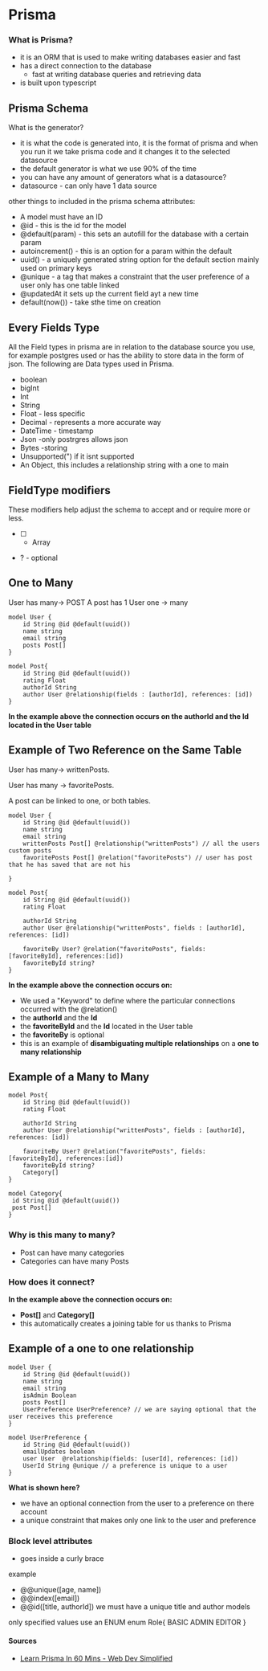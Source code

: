 # Prisma
### What is Prisma?
- it is an ORM that is used to make writing databases easier and fast
- has a direct connection to the database 
    - fast at writing database queries and retrieving data
- is built upon typescript

## Prisma Schema 
What is the generator?
- it is what the code is generated into, it is the format of prisma and when you run it we take prisma code and it changes it to the selected datasource 
- the default generator is what we use 90% of the time
- you can have any amount of generators
what is a datasource?
- datasource - can only have 1 data source

other things to included in the prisma schema attributes: 

- A model must have an ID
- @id - this is the id for the model
- @default(param) - this sets an autofill for the database with a certain param
- autoincrement() - this is an option for a param within the default
- uuid() - a uniquely generated string option for the default section mainly used on primary keys
- @unique - a tag that makes a constraint that the user preference of a user only has one table linked
- @updatedAt it sets up the current field ayt a new time
- default(now()) - take sthe time on creation


## Every Fields Type
All the Field types in prisma are in relation to the database source you use, for example postgres used or has the ability to store data in the form of json. The following are Data types used in Prisma.

- boolean
- bigInt
- Int
- String
- Float -  less specific
- Decimal - represents a more accurate way
- DateTime - timestamp
- Json -only postrgres allows json
- Bytes -storing 
- Unsupported(") if it isnt supported
- An Object, this includes a relationship string with a one to main

## FieldType modifiers
These modifiers help adjust the schema to accept and or require more or less.
- [ ] - Array
- ? - optional

## One to Many
User has many-> POST
A post has 1 User 
one -> many 
```
model User {
    id String @id @default(uuid())
    name string
    email string
    posts Post[]
}

model Post{
    id String @id @default(uuid())
    rating Float 
    authorId String 
    author User @relationship(fields : [authorId], references: [id])
}

```
**In the example above the connection occurs on the authorId and the Id located in the User table** 

## Example of Two Reference on the Same Table 
User has many-> writtenPosts.

User has many -> favoritePosts.

A post can be linked to one, or both tables.


```
model User {
    id String @id @default(uuid())
    name string
    email string
    writtenPosts Post[] @relationship("writtenPosts") // all the users custom posts
    favoritePosts Post[] @relation("favoritePosts") // user has post that he has saved that are not his

}

model Post{
    id String @id @default(uuid())
    rating Float 

    authorId String 
    author User @relationship("writtenPosts", fields : [authorId], references: [id])
    
    favoriteBy User? @relation("favoritePosts", fields: [favoriteById], references:[id])
    favoriteById string? 
}

```
**In the example above the connection occurs on:**
- We used a "Keyword" to define where the particular connections occurred with the @relation() 
- the **authorId** and the **Id**
- the **favoriteById** and the **Id** located in the User table 
- the **favoriteBy** is optional
- this is an example of **disambiguating multiple relationships** on a **one to many relationship**

## Example of a Many to Many
```
model Post{
    id String @id @default(uuid())
    rating Float 

    authorId String 
    author User @relationship("writtenPosts", fields : [authorId], references: [id])
    
    favoriteBy User? @relation("favoritePosts", fields: [favoriteById], references:[id])
    favoriteById string? 
    Category[]
}

model Category{
 id String @id @default(uuid())
 post Post[]
}

```
### Why is this many to many?
- Post can have many categories
- Categories can have many Posts

### How does it connect?
**In the example above the connection occurs on:**
- **Post[]** and **Category[]**
- this automatically creates a joining table for us thanks to Prisma


## Example of a one to one relationship

```
model User {
    id String @id @default(uuid())
    name string
    email string
    isAdmin Boolean
    posts Post[]
    UserPreference UserPreference? // we are saying optional that the user receives this preference
}

model UserPreference {
    id String @id @default(uuid())
    emailUpdates boolean
    user User  @relationship(fields: [userId], references: [id])
    UserId String @unique // a preference is unique to a user
}
```
**What is shown here?** 
- we have an optional connection from the user to a preference on there account
- a unique constraint that makes only one link to the user and preference


### Block level attributes
- goes inside a curly brace

example
- @@unique([age, name])
- @@index([email])
- @@id([title, authorId]) we must have a unique title and author models

only specified values use an ENUM
enum Role{
    BASIC
    ADMIN
    EDITOR
}



#### Sources
- [Learn Prisma In 60 Mins - Web Dev Simplified ](https://www.youtube.com/watch?v=RebA5J-rlwg) 